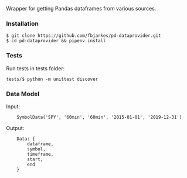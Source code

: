 Wrapper for getting Pandas dataframes from various sources.

### Installation
```
$ git clone https://github.com/fbjarkes/pd-dataprovider.git
$ cd pd-dataprovider && pipenv install
```

### Tests
Run tests in tests folder:
```
tests/$ python -m unittest discover
```

### Data Model
Input:

```
    SymbolData('SPY', '60min', '60min', '2015-01-01', '2019-12-31')
```
Output:
```
    Data: {
        dataframe,
        symbol,
        timeframe,
        start,
        end
    }
```
